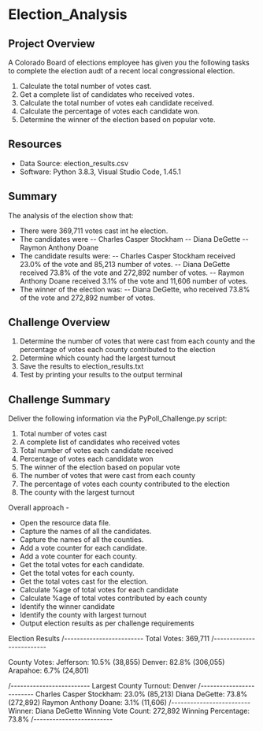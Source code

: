 # Election_Analysis

## Project Overview
A Colorado Board of elections employee has given you the following tasks to complete the election audt of a recent local congressional election.

1. Calculate the total number of votes cast.
2. Get a complete list of candidates who received votes.
3. Calculate the total number of votes eah candidate received.
4. Calculate the percentage of votes each candidate won.
5. Determine the winner of the election based on popular vote.

## Resources
- Data Source: election_results.csv
- Software: Python 3.8.3, Visual Studio Code, 1.45.1

## Summary
The analysis of the election show that:
- There were 369,711 votes cast int he election.
- The candidates were
-- Charles Casper Stockham
-- Diana DeGette
-- Raymon Anthony Doane
- The candidate results were:
-- Charles Casper Stockham received 23.0% of the vote and 85,213 number of votes.
-- Diana DeGette received 73.8% of the vote and 272,892 number of votes.
-- Raymon Anthony Doane received 3.1% of the vote and 11,606 number of votes.
- The winner of the election was:
-- Diana DeGette, who received 73.8% of the vote and 272,892 number of votes.

## Challenge Overview

1. Determine the number of votes that were cast from each county and the percentage of votes each county contributed to the election
2. Determine which county had the largest turnout
3. Save the results to election_results.txt
4. Test by printing your results to the output terminal

## Challenge Summary

Deliver the following information via the PyPoll_Challenge.py script: 
1. Total number of votes cast
2. A complete list of candidates who received votes
3. Total number of votes each candidate received
4. Percentage of votes each candidate won
5. The winner of the election based on popular vote
6. The number of votes that were cast from each county
7. The percentage of votes each county contributed to the election
8. The county with the largest turnout

Overall approach -
- Open the resource data file.
- Capture the names of all the candidates.
- Capture the names of all the counties.
- Add a vote counter for each candidate.
- Add a vote counter for each county.
- Get the total votes for each candidate.
- Get the total votes for each county.
- Get the total votes cast for the election.
- Calculate %age of total votes for each candidate
- Calculate %age of total votes contributed by each county
- Identify the winner candidate
- Identify the county with largest turnout
- Output election results as per challenge requirements


Election Results
/-------------------------
Total Votes: 369,711
/-------------------------

County Votes:
Jefferson: 10.5% (38,855)
Denver: 82.8% (306,055)
Arapahoe: 6.7% (24,801)

/-------------------------
Largest County Turnout: Denver
/-------------------------
Charles Casper Stockham: 23.0% (85,213)
Diana DeGette: 73.8% (272,892)
Raymon Anthony Doane: 3.1% (11,606)
/-------------------------
Winner: Diana DeGette
Winning Vote Count: 272,892
Winning Percentage: 73.8%
/-------------------------

